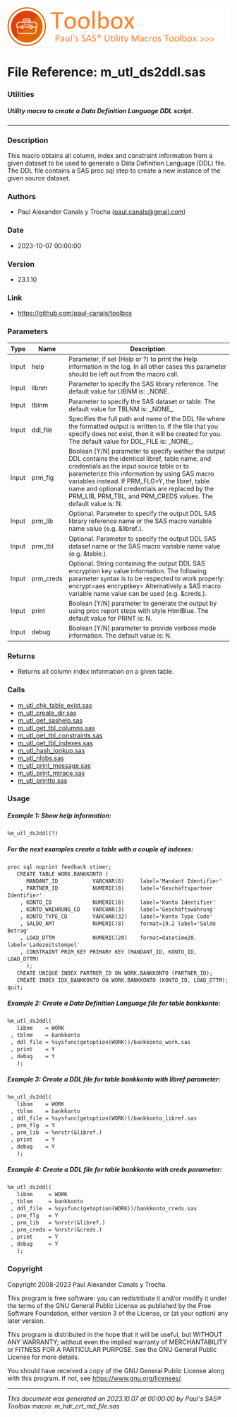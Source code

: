 ![../../misc/images/doc_banner.png](../../misc/images/doc_banner.png)
# 
# File Reference: m_utl_ds2ddl.sas

### Utilities

##### Utility macro to create a Data Definition Language DDL script.

***

### Description
This macro obtains all column, index and constraint information from a given dataset to be used to generate a Data Definition Language (DDL) file. The DDL file contains a SAS proc sql step to create a new instance of the given source dataset.

### Authors
* Paul Alexander Canals y Trocha (paul.canals@gmail.com)

### Date
* 2023-10-07 00:00:00

### Version
* 23.1.10

### Link
* https://github.com/paul-canals/toolbox

### Parameters
| Type | Name | Description |
| ---- | ---- | ----------- |
| Input | help | Parameter, if set (Help or ?) to print the Help information in the log. In all other cases this parameter should be left out from the macro call. |
| Input | libnm | Parameter to specify the SAS library reference. The default value for LIBNM is: _NONE. |
| Input | tblnm | Parameter to specify the SAS dataset or table. The default value for TBLNM is: \_NONE\_. |
| Input | ddl_file | Specifies the full path and name of the DDL file where the formatted output is written to. If the file that you specify does not exist, then it will be created for you. The default value for DDL_FILE is: \_NONE\_. |
| Input | prm_flg | Boolean [Y/N] parameter to specify wether the output DDL contains the identical libref, table name, and credentials as the input source table or to parameterize this information by using SAS macro variables instead. If PRM_FLG=Y, the libref, table name and optional credentials are replaced by the PRM_LIB, PRM_TBL, and PRM_CREDS values. The default value is: N. |
| Input | prm_lib | Optional. Parameter to specify the output DDL SAS library reference name or the SAS macro variable name value (e.g. &libref.). |
| Input | prm_tbl | Optional. Parameter to specify the output DDL SAS dataset name or the SAS macro variable name value (e.g. &table.). |
| Input | prm_creds | Optional. String containing the output DDL SAS encryption key value information. The following parameter syntax is to be respected to work properly: encrypt=aes encryptkey= Alternatively a SAS macro variable name value can be used (e.g. &creds.). |
| Input | print | Boolean [Y/N] parameter to generate the output by using proc report steps with style HtmlBlue. The default value for PRINT is: N. |
| Input | debug | Boolean [Y/N] parameter to provide verbose mode information. The default value is: N. |

### Returns
* Returns all column index information on a given table.

### Calls
* [m_utl_chk_table_exist.sas](m_utl_chk_table_exist.md)
* [m_utl_create_dir.sas](m_utl_create_dir.md)
* [m_utl_get_sashelp.sas](m_utl_get_sashelp.md)
* [m_utl_get_tbl_columns.sas](m_utl_get_tbl_columns.md)
* [m_utl_get_tbl_constraints.sas](m_utl_get_tbl_constraints.md)
* [m_utl_get_tbl_indexes.sas](m_utl_get_tbl_indexes.md)
* [m_utl_hash_lookup.sas](m_utl_hash_lookup.md)
* [m_utl_nlobs.sas](m_utl_nlobs.md)
* [m_utl_print_message.sas](m_utl_print_message.md)
* [m_utl_print_mtrace.sas](m_utl_print_mtrace.md)
* [m_utl_printto.sas](m_utl_printto.md)

### Usage

##### Example 1: Show help information:
```sas
%m_utl_ds2ddl(?)
```

##### For the next examples create a table with a couple of indexes:
```sas
proc sql noprint feedback stimer;
   CREATE TABLE WORK.BANKKONTO (
      MANDANT_ID           VARCHAR(8)     label='Mandant Identifier'
    , PARTNER_ID           NUMERIC(8)     label='Geschäftspartner Identifier'
    , KONTO_ID             NUMERIC(8)     label='Konto Identifier'
    , KONTO_WAEHRUNG_CD    VARCHAR(3)     label='Geschäftswährung'
    , KONTO_TYPE_CD        VARCHAR(32)    label='Konto Type Code'
    , SALDO_AMT            NUMERIC(8)     format=19.2 label='Saldo Betrag'
    , LOAD_DTTM            NUMERIC(20)    format=datetime20. label='Ladezeitstempel'
    , CONSTRAINT PRIM_KEY PRIMARY KEY (MANDANT_ID, KONTO_ID, LOAD_DTTM)
      );
   CREATE UNIQUE INDEX PARTNER_ID ON WORK.BANKKONTO (PARTNER_ID);
   CREATE INDEX IDX_BANKKONTO ON WORK.BANKKONTO (KONTO_ID, LOAD_DTTM);
quit;
```

##### Example 2: Create a Data Definition Language file for table bankkonto:
```sas
%m_utl_ds2ddl(
   libnm    = WORK
 , tblnm    = bankkonto
 , ddl_file = %sysfunc(getoption(WORK))/bankkonto_work.sas
 , print    = Y
 , debug    = Y
   );
```

##### Example 3: Create a DDL file for table bankkonto with libref parameter:
```sas
%m_utl_ds2ddl(
   libnm    = WORK
 , tblnm    = bankkonto
 , ddl_file = %sysfunc(getoption(WORK))/bankkonto_libref.sas
 , prm_flg  = Y
 , prm_lib  = %nrstr(&libref.)
 , print    = Y
 , debug    = Y
   );
```

##### Example 4: Create a DDL file for table bankkonto with creds parameter:
```sas
%m_utl_ds2ddl(
   libnm     = WORK
 , tblnm     = bankkonto
 , ddl_file  = %sysfunc(getoption(WORK))/bankkonto_creds.sas
 , prm_flg   = Y
 , prm_lib   = %nrstr(&libref.)
 , prm_creds = %nrstr(&creds.)
 , print     = Y
 , debug     = Y
   );
```

### Copyright
Copyright 2008-2023 Paul Alexander Canals y Trocha. 
 
This program is free software: you can redistribute it and/or modify 
it under the terms of the GNU General Public License as published by 
the Free Software Foundation, either version 3 of the License, or 
(at your option) any later version. 
 
This program is distributed in the hope that it will be useful, 
but WITHOUT ANY WARRANTY; without even the implied warranty of 
MERCHANTABILITY or FITNESS FOR A PARTICULAR PURPOSE. See the 
GNU General Public License for more details. 
 
You should have received a copy of the GNU General Public License 
along with this program. If not, see <https://www.gnu.org/licenses/>. 


***
*This document was generated on 2023.10.07 at 00:00:00 by Paul's SAS&reg; Toolbox macro: m_hdr_crt_md_file.sas*
